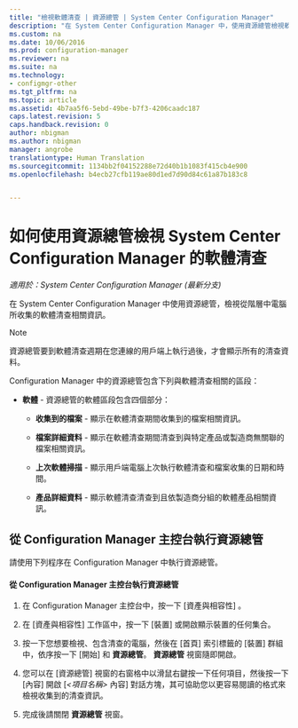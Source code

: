 ```yaml
---
title: "檢視軟體清查 | 資源總管 | System Center Configuration Manager"
description: "在 System Center Configuration Manager 中，使用資源總管檢視軟體清查。"
ms.custom: na
ms.date: 10/06/2016
ms.prod: configuration-manager
ms.reviewer: na
ms.suite: na
ms.technology:
- configmgr-other
ms.tgt_pltfrm: na
ms.topic: article
ms.assetid: 4b7aa5f6-5ebd-49be-b7f3-4206caadc187
caps.latest.revision: 5
caps.handback.revision: 0
author: nbigman
ms.author: nbigman
manager: angrobe
translationtype: Human Translation
ms.sourcegitcommit: 1134bb2f04152288e72d40b1b1083f415cb4e900
ms.openlocfilehash: b4ecb27cfb119ae80d1ed7d90d84c61a87b183c8


---
```

# <a name="how-to-use-resource-explorer-to-view-software-inventory-in-system-center-configuration-manager"></a>如何使用資源總管檢視 System Center Configuration Manager 的軟體清查

*適用於：System Center Configuration Manager (最新分支)*

在 System Center Configuration Manager 中使用資源總管，檢視從階層中電腦所收集的軟體清查相關資訊。  

> [!NOTE]  
>  資源總管要到軟體清查週期在您連線的用戶端上執行過後，才會顯示所有的清查資料。  

 Configuration Manager 中的資源總管包含下列與軟體清查相關的區段：  

-   **軟體** - 資源總管的軟體區段包含四個部分：  

    -   **收集到的檔案** - 顯示在軟體清查期間收集到的檔案相關資訊。  

    -   **檔案詳細資料** - 顯示在軟體清查期間清查到與特定產品或製造商無關聯的檔案相關資訊。  

    -   **上次軟體掃描** - 顯示用戶端電腦上次執行軟體清查和檔案收集的日期和時間。  

    -   **產品詳細資料** - 顯示軟體清查清查到且依製造商分組的軟體產品相關資訊。  

## <a name="to-run-resource-explorer-from-the-configuration-manager-console"></a>從 Configuration Manager 主控台執行資源總管  
 請使用下列程序在 Configuration Manager 中執行資源總管。  

#### <a name="to-run-resource-explorer-from-the-configuration-manager-console"></a>從 Configuration Manager 主控台執行資源總管  

1.  在 Configuration Manager 主控台中，按一下 [資產與相容性] 。  

2.  在 [資產與相容性]  工作區中，按一下 [裝置]  或開啟顯示裝置的任何集合。  

3.  按一下您想要檢視、包含清查的電腦，然後在 [首頁]  索引標籤的 [裝置]  群組中，依序按一下 [開始]  和 **資源總管**。 **資源總管** 視窗隨即開啟。  

4.  您可以在 [資源總管] 視窗的右窗格中以滑鼠右鍵按一下任何項目，然後按一下 [內容] 開啟 [*<項目名稱\>* 內容] 對話方塊，其可協助您以更容易閱讀的格式來檢視收集到的清查資訊。  

5.  完成後請關閉 **資源總管** 視窗。  



<!--HONumber=Nov16_HO1-->


